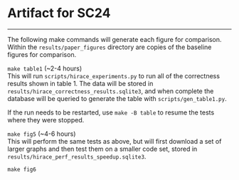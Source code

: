 # Artifact for SC24

---

The following make commands will generate each figure for comparison. Within the `results/paper_figures` directory are copies of the baseline figures for comparison.

`make table1` (~2-4 hours) \
This will run `scripts/hirace_experiments.py` to run all of the correctness results shown in table 1. The data will be stored in `results/hirace_correctness_results.sqlite3`, and when complete the database will be queried to generate the table with `scripts/gen_table1.py`.

If the run needs to be restarted, use `make -B table` to resume the tests where they were stopped.


`make fig5` (~4-6 hours) \
This will perform the same tests as above, but will first download a set of larger graphs and then test them on a smaller code set, stored in `results/hirace_perf_results_speedup.sqlite3`.


`make fig6`
